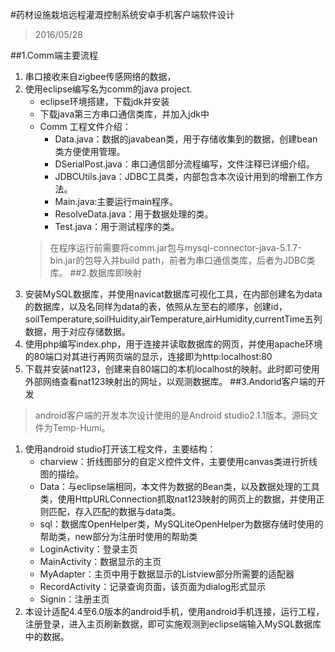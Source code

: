 #药材设施栽培远程灌溉控制系统安卓手机客户端软件设计
>2016/05/28

##1.Comm端主要流程	
1. 串口接收来自zigbee传感网络的数据，
2. 使用eclipse编写名为comm的java project.
	- eclipse环境搭建，下载jdk并安装
	- 下载java第三方串口通信类库，并加入jdk中
	- Comm 工程文件介绍：
		- Data.java：数据的javabean类，用于存储收集到的数据，创建bean类方便使用管理。
		- DSerialPost.java：串口通信部分流程编写，文件注释已详细介绍。
		- JDBCUtils.java：JDBC工具类，内部包含本次设计用到的增删工作方法。
		- Main.java:主要运行main程序。
		- ResolveData.java：用于数据处理的类。
		- Test.java：用于测试程序的类。
	> 在程序运行前需要将comm.jar包与mysql-connector-java-5.1.7-bin.jar的包导入并build path，前者为串口通信类库，后者为JDBC类库。
##2.数据库即映射
1. 安装MySQL数据库，并使用navicat数据库可视化工具，在内部创建名为data的数据库，以及名同样为data的表，依照从左至右的顺序，创建id，soilTemperature,soilHuidity,airTemperature,airHumidity,currentTime五列数据，用于对应存储数据。
2. 使用php编写index.php，用于连接并读取数据库的网页，并使用apache环境的80端口对其进行再网页端的显示，连接即为http:localhost:80
3. 下载并安装nat123，创建来自80端口的本机localhost的映射。此时即可使用外部网络查看nat123映射出的网址，以观测数据库。
##3.Andorid客户端的开发
>android客户端的开发本次设计使用的是Android studio2.1.1版本。源码文件为Temp-Humi。

1. 使用android studio打开该工程文件，主要结构：
	- charview：折线图部分的自定义控件文件，主要使用canvas类进行折线图的描绘。
	- Data：与eclipse端相同，本文件为数据的Bean类，以及数据处理的工具类，使用HttpURLConnection抓取nat123映射的网页上的数据，并使用正则匹配，存入匹配的数据与data类。
	- sql：数据库OpenHelper类，MySQLiteOpenHelper为数据存储时使用的帮助类，new部分为注册时使用的帮助类
	- LoginActivity：登录主页
	- MainActivity：数据显示的主页
	- MyAdapter：主页中用于数据显示的Listview部分所需要的适配器
	- RecordActivity：记录查询页面，该页面为dialog形式显示
	- Signin：注册主页
2. 本设计适配4.4至6.0版本的android手机，使用android手机连接，运行工程，注册登录，进入主页刷新数据，即可实施观测到eclipse端输入MySQL数据库中的数据。

  

